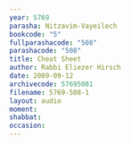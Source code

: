 ```yaml
---
year: 5769
parasha: Nitzavim-Vayeilech
bookcode: "5"
fullparashacode: "508"
parashacode: "508"
title: Cheat Sheet
author: Rabbi Eliezer Hirsch
date: 2009-09-12
archivecode: 57695081
filename: 5769-508-1
layout: audio
moment: 
shabbat: 
occasion: 
---
```

